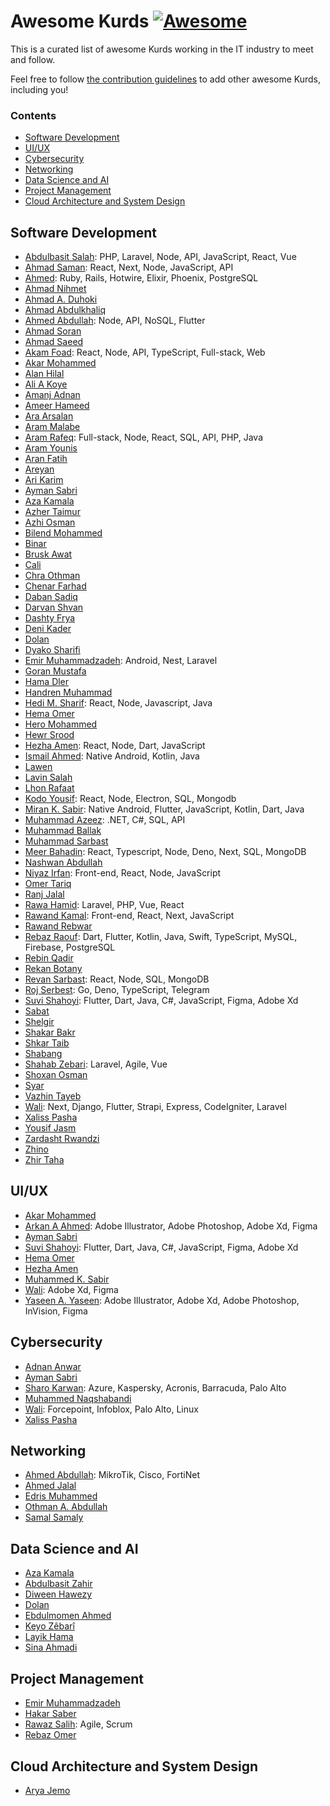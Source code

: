 <!--lint disable awesome-git-repo-age double-link -->

# Awesome Kurds [![Awesome](https://awesome.re/badge.svg)](https://awesome.re)

This is a curated list of awesome Kurds working in the IT industry to meet and
follow.

Feel free to follow [the contribution guidelines](.github/CONTRIBUTING.md) to
add other awesome Kurds, including you!

### Contents

+ [Software Development](#software-development)
+ [UI/UX](#uiux)
+ [Cybersecurity](#cybersecurity)
+ [Networking](#networking)
+ [Data Science and AI](#data-science-and-ai)
+ [Project Management](#project-management)
+ [Cloud Architecture and System Design](#cloud-architecture-and-system-design)

## Software Development

- [Abdulbasit Salah](https://github.com/abdulbasit-dev): PHP, Laravel, Node, API, JavaScript, React, Vue
- [Ahmad Saman](https://twitter.com/ahmadweisi): React, Next, Node, JavaScript, API
- [Ahmed](https://twitter.com/rockweII_): Ruby, Rails, Hotwire, Elixir, Phoenix, PostgreSQL
- [Ahmad Nihmet](https://twitter.com/AhmadNihmet)
- [Ahmad A. Duhoki](https://github.com/AhmadDuhoki)
- [Ahmad Abdulkhaliq](https://twitter.com/AhmadAbdulkhal3)
- [Ahmed Abdullah](https://github.com/Ahmad-Qadir): Node, API, NoSQL, Flutter
- [Ahmad Soran](https://github.com/ahmadsoran)
- [Ahmad Saeed](https://github.com/AhmadSaeed96)
- [Akam Foad](https://twitter.com/AkamFoad): React, Node, API, TypeScript, Full-stack, Web
- [Akar Mohammed](https://github.com/AkarM13)
- [Alan Hilal](https://github.com/AlanHilal)
- [Ali A Koye](https://twitter.com/Ali_A_Koye)
- [Amanj Adnan](https://twitter.com/AmanjGargary)
- [Ameer Hameed](https://twitter.com/ameermirawdeli)
- [Ara Arsalan](https://github.com/YouCanCallMeAra)
- [Aram Malabe](https://twitter.com/aram_malabe)
- [Aram Rafeq](https://twitter.com/AramRafeq): Full-stack, Node, React, SQL, API, PHP, Java
- [Aram Younis](https://github.com/aramyunis)
- [Aran Fatih](https://github.com/aranfatih)
- [Areyan](https://github.com/KUMachine)
- [Ari Karim](https://twitter.com/Ari_Karim_)
- [Ayman Sabri](https://twitter.com/krdayman)
- [Aza Kamala](https://twitter.com/AzaKamala)
- [Azher Taimur](https://twitter.com/Freedom_Coder)
- [Azhi Osman](https://github.com/Azhi-Othman)
- [Bilend Mohammed](https://twitter.com/bilendm)
- [Binar](https://github.com/binar1)
- [Brusk Awat](https://twitter.com/BruskAwat)
- [Cali](https://github.com/salimhamad)
- [Chra Othman](https://github.com/chra-O)
- [Chenar Farhad](https://github.com/chenar-farhad)
- [Daban Sadiq](https://twitter.com/DabanSadiq)
- [Darvan Shvan](https://twitter.com/DarvanShvan)
- [Dashty Frya](https://twitter.com/DashtyFrya)
- [Deni Kader](https://github.com/denikader)
- [Dolan](https://twitter.com/dolanskurd)
- [Dyako Sharifi](https://github.com/syronz)
- [Emir Muhammadzadeh](https://www.linkedin.com/in/muhammadzadeh/): Android, Nest, Laravel
- [Goran Mustafa](https://twitter.com/Goran__mustafa)
- [Hama Dler](https://github.com/HamaDler)
- [Handren Muhammad](https://twitter.com/Handren96)
- [Hedi M. Sharif](https://github.com/HediMuhamad): React, Node, Javascript, Java
- [Hema Omer](https://github.com/h3ma209)
- [Hero Mohammed](https://github.com/herormo)
- [Hewr Srood](https://twitter.com/hewr_srood)
- [Hezha Amen](https://twitter.com/hezhamen): React, Node, Dart, JavaScript
- [Ismail Ahmed](https://github.com/ismail-ahm3d): Native Android, Kotlin, Java
- [Lawen](https://github.com/lawen-coder)
- [Lavin Salah](https://github.com/lavin67)
- [Lhon Rafaat](https://github.com/LhonRafaat)
- [Kodo Yousif](https://twitter.com/kodo_koye): React, Node, Electron, SQL, Mongodb
- [Miran K. Sabir](https://twitter.com/mira_01001110): Native Android, Flutter, JavaScript, Kotlin, Dart, Java
- [Muhammad Azeez](https://twitter.com/@mhmd_azeez): .NET, C#, SQL, API
- [Muhammad Ballak](https://twitter.com/MuhammedBallak)
- [Muhammad Sarbast](https://twitter.com/Muhamme28815866)
- [Meer Bahadin](https://github.com/meerbahadin): React, Typescript, Node, Deno, Next, SQL, MongoDB
- [Nashwan Abdullah](https://github.com/codenashwan)
- [Niyaz Irfan](https://github.com/Niyaz-Dev12): Front-end, React, Node, JavaScript
- [Omer Tariq](https://github.com/omer-github93)
- [Ranj Jalal](https://github.com/RanjDev)
- [Rawa Hamid](https://github.com/rawahamid): Laravel, PHP, Vue, React
- [Rawand Kamal](https://github.com/RawandDev): Front-end, React, Next, JavaScript
- [Rawand Rebwar](https://twitter.com/R4wand)
- [Rebaz Raouf](https://github.com/rebaz94): Dart, Flutter, Kotlin, Java, Swift, TypeScript, MySQL, Firebase, PostgreSQL
- [Rebin Qadir](https://twitter.com/rebiiin)
- [Rekan Botany](https://github.com/RekarBotany)
- [Revan Sarbast](https://github.com/Revan99): React, Node, SQL, MongoDB
- [Roj Serbest](https://github.com/roj1512): Go, Deno, TypeScript, Telegram
- [Suvi Shahoyi](https://twitter.com/suuuvi99): Flutter, Dart, Java, C#, JavaScript, Figma, Adobe Xd
- [Sabat](https://github.com/Sabat96)
- [Shelgir](https://github.com/Shelgir)
- [Shakar Bakr](https://twitter.com/shakar__)
- [Shkar Taib](https://twitter.com/Shkarface)
- [Shabang](https://github.com/shabang99)
- [Shahab Zebari](https://www.linkedin.com/in/shahabzebari): Laravel, Agile, Vue
- [Shoxan Osman](https://github.com/shoxosman)
- [Syar](https://github.com/syar1122)
- [Vazhin Tayeb](https://twitter.com/vazhinn)
- [Wali](https://github.com/kurdi-dev): Next, Django, Flutter, Strapi, Express, CodeIgniter, Laravel
- [Xaliss Pasha](https://twitter.com/XalissPasha)
- [Yousif Jasm](https://github.com/joseph625)
- [Zardasht Rwandzi](https://www.linkedin.com/in/zardasht-rwandzi-86a883217/)
- [Zhino](https://github.com/zhino97)
- [Zhir Taha](https://github.com/zhirtaha)


## UI/UX

- [Akar Mohammed](https://github.com/AkarM13)
- [Arkan A Ahmed](https://www.behance.net/arkan-a-ahmed): Adobe Illustrator, Adobe Photoshop, Adobe Xd, Figma
- [Ayman Sabri](https://twitter.com/krdayman)
- [Suvi Shahoyi](https://twitter.com/suuuvi99): Flutter, Dart, Java, C#, JavaScript, Figma, Adobe Xd
- [Hema Omer](https://github.com/h3ma209)
- [Hezha Amen](https://twitter.com/hezhamen)
- [Muhammed K. Sabir](https://behance.net/mohamadkamal8)
- [Wali](https://github.com/kurdi-dev): Adobe Xd, Figma
- [Yaseen A. Yaseen](https://www.instagram.com/yasin.dev/): Adobe Illustrator, Adobe Xd, Adobe Photoshop, InVision, Figma

## Cybersecurity

- [Adnan Anwar](https://twitter.com/AdanAnwar15)
- [Ayman Sabri](https://twitter.com/krdayman)
- [Sharo Karwan](https://www.linkedin.com/in/sharo-karwan-690b0576/): Azure, Kaspersky, Acronis, Barracuda, Palo Alto
- [Muhammed Naqshabandi](https://twitter.com/zertux6)
- [Wali](https://github.com/kurdi-dev): Forcepoint, Infoblox, Palo Alto, Linux
- [Xaliss Pasha](https://twitter.com/XalissPasha)

## Networking

- [Ahmed Abdullah](https://github.com/Ahmad-Qadir): MikroTik, Cisco, FortiNet
- [Ahmed Jalal](https://twitter.com/EngAhmedJalal1)
- [Edris Muhammed](https://twitter.com/Edris__Muhammed)
- [Othman A. Abdullah](https://twitter.com/Othman_Mzori)
- [Samal Samaly](https://twitter.com/Samalsamaly)

## Data Science and AI

- [Aza Kamala](https://twitter.com/AzaKamala)
- [Abdulbasit Zahir](https://twitter.com/Hamza_X98)
- [Diween Hawezy](https://twitter.com/DiweenHawezy)
- [Dolan](https://twitter.com/dolanskurd)
- [Ebdulmomen Ahmed](https://twitter.com/Ebdulmomen1)
- [Keyo Zêbarî](https://twitter.com/KeyoChali)
- [Layik Hama](https://twitter.com/layik)
- [Sina Ahmadi](https://twitter.com/sina_ahm)

## Project Management

- [Emir Muhammadzadeh](https://www.linkedin.com/in/muhammadzadeh/)
- [Hakar Saber](https://twitter.com/HakarSaber)
- [Rawaz Salih](https://www.linkedin.com/in/rawazsalih/): Agile, Scrum
- [Rebaz Omer](https://twitter.com/Randoz)

## Cloud Architecture and System Design

- [Arya Jemo](https://www.aryajemo.com)
